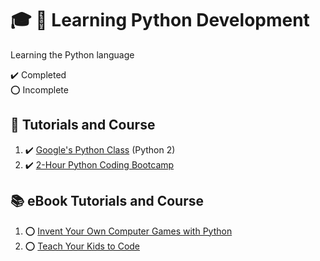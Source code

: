 # :mortar_board: :snake: Learning Python Development

Learning the Python language

:heavy_check_mark: Completed  
:o: Incomplete

## :beginner: Tutorials and Course

1. :heavy_check_mark: [Google's Python Class](https://developers.google.com/edu/python) (Python 2)
2. :heavy_check_mark: [2-Hour Python Coding Bootcamp](2-hour-python-coding-bootcamp/)

## :books: eBook Tutorials and Course

1. :o: [Invent Your Own Computer Games with Python](invent-your-own-computer-games-with-python/)
2. :o: [Teach Your Kids to Code](teach-your-kids-to-code/)
